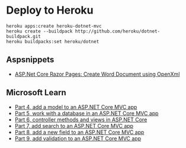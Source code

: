 # Deploy to Heroku
```
heroku apps:create heroku-dotnet-mvc
heroku create --buildpack http://github.com/heroku/dotnet-buildpack.git
heroku buildpacks:set heroku/dotnet
```

## Aspsnippets
- [ASP.Net Core Razor Pages: Create Word Document using OpenXml](https://www.aspsnippets.com/Articles/5142/ASPNet-Core-Razor-Pages-Create-Word-Document-using-OpenXml/)

## Microsoft Learn
- [Part 4, add a model to an ASP.NET Core MVC app](https://learn.microsoft.com/en-us/aspnet/core/tutorials/first-mvc-app/adding-model?view=aspnetcore-9.0&tabs=visual-studio-code)
- [Part 5, work with a database in an ASP.NET Core MVC app](https://learn.microsoft.com/en-us/aspnet/core/tutorials/first-mvc-app/working-with-sql?view=aspnetcore-9.0&tabs=visual-studio-code)
- [Part 6, controller methods and views in ASP.NET Core](https://learn.microsoft.com/en-us/aspnet/core/tutorials/first-mvc-app/controller-methods-views?view=aspnetcore-9.0)
- [Part 7, add search to an ASP.NET Core MVC app](https://learn.microsoft.com/en-us/aspnet/core/tutorials/first-mvc-app/search?view=aspnetcore-9.0)
- [Part 8, add a new field to an ASP.NET Core MVC app](https://learn.microsoft.com/en-us/aspnet/core/tutorials/first-mvc-app/new-field?view=aspnetcore-9.0&tabs=visual-studio-code)
- [Part 9, add validation to an ASP.NET Core MVC app](https://learn.microsoft.com/en-us/aspnet/core/tutorials/first-mvc-app/validation?view=aspnetcore-9.0)
